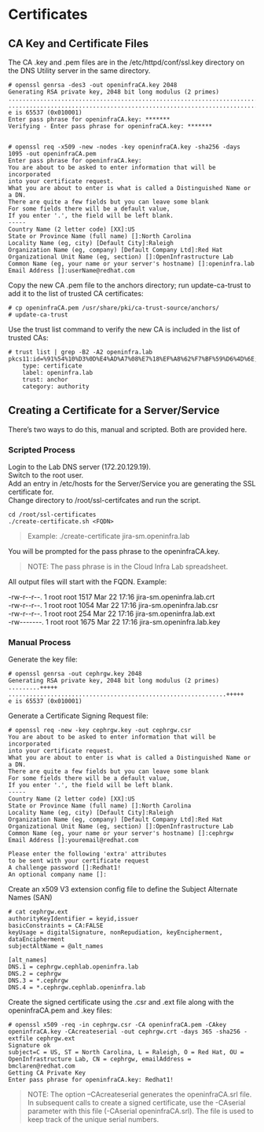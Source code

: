 # Certificates

## CA Key and Certificate Files

 The CA .key and .pem files are in the /etc/httpd/conf/ssl.key directory on the DNS Utility server in the same directory.

```
# openssl genrsa -des3 -out openinfraCA.key 2048
Generating RSA private key, 2048 bit long modulus (2 primes)
.......................................................................................................................................+++++
...........................................................................................+++++
e is 65537 (0x010001)
Enter pass phrase for openinfraCA.key: *******
Verifying - Enter pass phrase for openinfraCA.key: *******


# openssl req -x509 -new -nodes -key openinfraCA.key -sha256 -days 1095 -out openinfraCA.pem
Enter pass phrase for openinfraCA.key:
You are about to be asked to enter information that will be incorporated
into your certificate request.
What you are about to enter is what is called a Distinguished Name or a DN.
There are quite a few fields but you can leave some blank
For some fields there will be a default value,
If you enter '.', the field will be left blank.
-----
Country Name (2 letter code) [XX]:US
State or Province Name (full name) []:North Carolina
Locality Name (eg, city) [Default City]:Raleigh
Organization Name (eg, company) [Default Company Ltd]:Red Hat
Organizational Unit Name (eg, section) []:OpenInfrastructure Lab
Common Name (eg, your name or your server's hostname) []:openinfra.lab
Email Address []:userName@redhat.com
```

Copy the new CA .pem file to the anchors directory; run update-ca-trust to add it to the list of trusted CA certificates:

```
# cp openinfraCA.pem /usr/share/pki/ca-trust-source/anchors/
# update-ca-trust
```

Use the trust list command to verify the new CA is included in the list of trusted CAs:

```
# trust list | grep -B2 -A2 openinfra.lab 
pkcs11:id=%91%54%10%D3%0D%E4%AD%A7%08%E7%18%EF%A8%62%F7%BF%59%D6%4D%6E;type=cert
    type: certificate
    label: openinfra.lab
    trust: anchor
    category: authority
```    

## Creating a Certificate for a Server/Service

There’s two ways to do this, manual and scripted.  Both are provided here.

### Scripted Process


Login to the Lab DNS server (172.20.129.19).  
Switch to the root user.    
Add an entry in /etc/hosts for the Server/Service you are generating the SSL certificate for.  
Change directory to /root/ssl-certifcates and run the script.  

```
cd /root/ssl-certificates  
./create-certificate.sh <FQDN>  
```

> Example: ./create-certificate jira-sm.openinfra.lab  

You will be prompted for the pass phrase to the openinfraCA.key. 

> NOTE: The pass phrase is in the Cloud Infra Lab spreadsheet.

All output files will start with the FQDN. Example:  

-rw-r--r--. 1 root root 1517 Mar 22 17:16 jira-sm.openinfra.lab.crt  
-rw-r--r--. 1 root root 1054 Mar 22 17:16 jira-sm.openinfra.lab.csr  
-rw-r--r--. 1 root root  254 Mar 22 17:16 jira-sm.openinfra.lab.ext  
-rw-------. 1 root root 1675 Mar 22 17:16 jira-sm.openinfra.lab.key  

### Manual Process

Generate the key file:

```
# openssl genrsa -out cephrgw.key 2048
Generating RSA private key, 2048 bit long modulus (2 primes)
.........+++++
..............................................................+++++
e is 65537 (0x010001)
```

Generate a Certificate Signing Request file:

```
# openssl req -new -key cephrgw.key -out cephrgw.csr
You are about to be asked to enter information that will be incorporated
into your certificate request.
What you are about to enter is what is called a Distinguished Name or a DN.
There are quite a few fields but you can leave some blank
For some fields there will be a default value,
If you enter '.', the field will be left blank.
-----
Country Name (2 letter code) [XX]:US
State or Province Name (full name) []:North Carolina
Locality Name (eg, city) [Default City]:Raleigh
Organization Name (eg, company) [Default Company Ltd]:Red Hat
Organizational Unit Name (eg, section) []:OpenInfrastructure Lab
Common Name (eg, your name or your server's hostname) []:cephrgw 
Email Address []:youremail@redhat.com

Please enter the following 'extra' attributes
to be sent with your certificate request
A challenge password []:Redhat1!
An optional company name []:      
```

Create an x509 V3 extension config file to define the Subject Alternate Names (SAN)

```
# cat cephrgw.ext
authorityKeyIdentifier = keyid,issuer
basicConstraints = CA:FALSE
keyUsage = digitalSignature, nonRepudiation, keyEncipherment, dataEncipherment
subjectAltName = @alt_names

[alt_names]
DNS.1 = cephrgw.cephlab.openinfra.lab
DNS.2 = cephrgw
DNS.3 = *.cephrgw
DNS.4 = *.cephrgw.cephlab.openinfra.lab
```

Create the signed certificate using the .csr and .ext file along with the openinfraCA.pem and .key files:

```
# openssl x509 -req -in cephrgw.csr -CA openinfraCA.pem -CAkey openinfraCA.key -CAcreateserial -out cephrgw.crt -days 365 -sha256 -extfile cephrgw.ext
Signature ok
subject=C = US, ST = North Carolina, L = Raleigh, O = Red Hat, OU = OpenInfrastructure Lab, CN = cephrgw, emailAddress = bmclaren@redhat.com
Getting CA Private Key
Enter pass phrase for openinfraCA.key: Redhat1!
```


> NOTE: The option –CAcreateserial generates the openinfraCA.srl file.  In subsequent calls to create a signed certificate, use the -CAserial parameter with this file (-CAserial openinfraCA.srl).  The file is used to keep track of the unique serial numbers.

